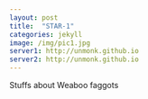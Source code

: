 ```yaml
---
layout: post
title:  "STAR-1"
categories: jekyll
image: /img/pic1.jpg
server1: http://unmonk.github.io
server2: http://unmonk.github.io
---
```

Stuffs about Weaboo faggots
